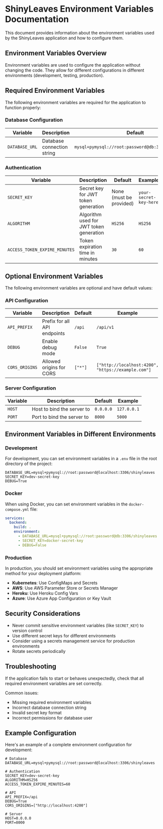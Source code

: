 # ShinyLeaves Environment Variables Documentation

This document provides information about the environment variables used by the ShinyLeaves application and how to configure them.

## Environment Variables Overview

Environment variables are used to configure the application without changing the code. They allow for different configurations in different environments (development, testing, production).

## Required Environment Variables

The following environment variables are required for the application to function properly:

### Database Configuration

| Variable | Description | Default | Example |
|----------|-------------|---------|---------|
| `DATABASE_URL` | Database connection string | `mysql+pymysql://root:password@db:3306/shinyleaves` | `mysql+pymysql://user:password@localhost:3306/shinyleaves` |

### Authentication

| Variable | Description | Default | Example |
|----------|-------------|---------|---------|
| `SECRET_KEY` | Secret key for JWT token generation | None (must be provided) | `your-secret-key-here` |
| `ALGORITHM` | Algorithm used for JWT token generation | `HS256` | `HS256` |
| `ACCESS_TOKEN_EXPIRE_MINUTES` | Token expiration time in minutes | `30` | `60` |

## Optional Environment Variables

The following environment variables are optional and have default values:

### API Configuration

| Variable | Description | Default | Example |
|----------|-------------|---------|---------|
| `API_PREFIX` | Prefix for all API endpoints | `/api` | `/api/v1` |
| `DEBUG` | Enable debug mode | `False` | `True` |
| `CORS_ORIGINS` | Allowed origins for CORS | `["*"]` | `["http://localhost:4200", "https://example.com"]` |

### Server Configuration

| Variable | Description | Default | Example |
|----------|-------------|---------|---------|
| `HOST` | Host to bind the server to | `0.0.0.0` | `127.0.0.1` |
| `PORT` | Port to bind the server to | `8000` | `5000` |

## Environment Variables in Different Environments

### Development

For development, you can set environment variables in a `.env` file in the root directory of the project:

```
DATABASE_URL=mysql+pymysql://root:password@localhost:3306/shinyleaves
SECRET_KEY=dev-secret-key
DEBUG=True
```

### Docker

When using Docker, you can set environment variables in the `docker-compose.yml` file:

```yaml
services:
  backend:
    build: .
    environment:
      - DATABASE_URL=mysql+pymysql://root:password@db:3306/shinyleaves
      - SECRET_KEY=docker-secret-key
      - DEBUG=False
```

### Production

In production, you should set environment variables using the appropriate method for your deployment platform:

- **Kubernetes**: Use ConfigMaps and Secrets
- **AWS**: Use AWS Parameter Store or Secrets Manager
- **Heroku**: Use Heroku Config Vars
- **Azure**: Use Azure App Configuration or Key Vault

## Security Considerations

- Never commit sensitive environment variables (like `SECRET_KEY`) to version control
- Use different secret keys for different environments
- Consider using a secrets management service for production environments
- Rotate secrets periodically

## Troubleshooting

If the application fails to start or behaves unexpectedly, check that all required environment variables are set correctly.

Common issues:
- Missing required environment variables
- Incorrect database connection string
- Invalid secret key format
- Incorrect permissions for database user

## Example Configuration

Here's an example of a complete environment configuration for development:

```
# Database
DATABASE_URL=mysql+pymysql://root:password@localhost:3306/shinyleaves

# Authentication
SECRET_KEY=dev-secret-key
ALGORITHM=HS256
ACCESS_TOKEN_EXPIRE_MINUTES=60

# API
API_PREFIX=/api
DEBUG=True
CORS_ORIGINS=["http://localhost:4200"]

# Server
HOST=0.0.0.0
PORT=8000
```